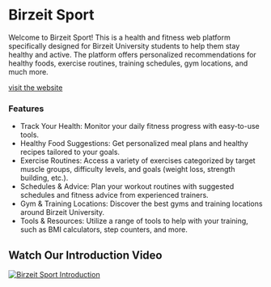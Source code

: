 # Birzeit Sport

Welcome to Birzeit Sport! This is a health and fitness web platform specifically designed for Birzeit University students to help them stay healthy and active. The platform offers personalized recommendations for healthy foods, exercise routines, training schedules, gym locations, and much more.

<a href="https://suhaibsawalha.github.io/Birzeit-Sport/">visit the website</a>

<h3>Features</h3>
<ul>
<li> Track Your Health: Monitor your daily fitness progress with easy-to-use tools.</li>
<li> Healthy Food Suggestions: Get personalized meal plans and healthy recipes tailored to your goals.</li>
<li>Exercise Routines: Access a variety of exercises categorized by target muscle groups, difficulty levels, and goals (weight loss, strength building, etc.).</li>
<li>Schedules & Advice: Plan your workout routines with suggested schedules and fitness advice from experienced trainers.</li>
<li>Gym & Training Locations: Discover the best gyms and training locations around Birzeit University.</li>
<li>Tools & Resources: Utilize a range of tools to help with your training, such as BMI calculators, step counters, and more.</li>
</ul>

## Watch Our Introduction Video

[![Birzeit Sport Introduction](https://img.youtube.com/vi/v6EMpPExfOI/0.jpg)](https://www.youtube.com/watch?v=v6EMpPExfOI)
